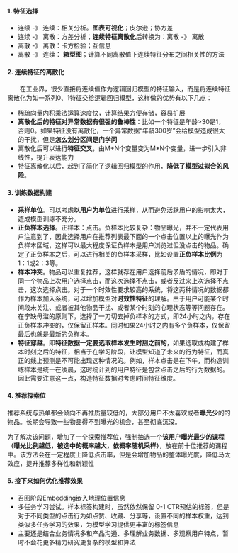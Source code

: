 #### 1. 特征选择
 - 连续 -》 连续：相关分析。**图表可视化**；皮尔逊；协方差
 - 连续 -》 离散：方差分析；**连续特征离散化**后转换为：离散 -》 离散
 - 离散 -》 离散：卡方检验；互信息
 - 离散 -》 连续： **箱型图**；计算不同离散值下连续特征分布之间相关性的方法
 
 
#### 2. 连续特征的离散化
  在工业界，很少直接将连续值作为逻辑回归模型的特征输入，而是将连续特征离散化为如一系列0、1特征交给逻辑回归模型，这样做的优势有以下几点：

 - 稀疏向量内积乘法运算速度快，计算结果方便存储，容易扩展
 - **离散化后的特征对异常数据有很强的鲁棒性**：比如一个特征是年龄>30是1，否则0。如果特征没有离散化，一个异常数据“年龄300岁”会给模型造成很大的干扰，但是**怎么划分区间是门学问**
 - 离散化后可以进行**特征交叉**，由M+N个变量变为M*N个变量，进一步引入非线性，提升表达能力
 - 特征离散化以后，起到了简化了逻辑回归模型的作用，**降低了模型过拟合的风险**。
 
#### 3. 训练数据构建
 - **采样单位**。可以考虑**以用户为单位**进行采样，从而避免活跃用户的影响太大，造成模型训练不充分。
 - **正负样本选择**。正样本：点击。负样本比较复杂：物品曝光，并不一定代表用户注意到了，因此选择用户在推荐列表最下面的一个点击位置以上的曝光作为负样本区域，这样可以最大程度保证负样本是用户浏览过但没点击的物品。确定了正负样本之后，可以进行相关的负样本采样，比如设置**正负样本比例**为1：1或2：3等。
 - **样本冲突**。物品可以重复推荐，这样就存在用户选择前后矛盾的情况，即对于同一个物品上次用户选择点击，而这次选择不点击，或者反过来上次选择不点击，这次选择点击。对于一个时效性要求较高的系统，将这两种情况的数据都作为样本加入系统，可以增加模型对**时效性特征**的理解。由于用户可能某个时间段未关注、或者被其他物品干扰、或者某个时刻的心理状态等等问题存在。在宁缺毋滥的原则下，选择了一刀切去掉负样本的方式，即24小时之内，存在正负样本冲突的，仅保留正样本。同时如果24小时之内有多个负样本，仅保留最后也就是最新的负样本。
 - **特征穿越**。即**特征数据一定要选取样本发生时刻之前的**，如果选取或构建了样本时刻之后的特征，相当于在学习阶段，让模型知道了未来的行为特征，而真正的线上预测是不可能出现这种情况的。例如，样本点击是在下午，而构造训练样本是统一在凌晨，这时统计到的用户特征是包含点击之后的行为数据的。因此需要注意这一点，构造特征数据时考虑时间特征维度。
 
 #### 4. 推荐探索位
 推荐系统与热单都会倾向不再推质量较低的，大部分用户不太喜欢或者**曝光少**的的物品。长期会导致一些物品得不到曝光的机会，甚至彻底沉没。

为了解决该问题，增加了一个探索推荐位，强制抽选一个**该用户曝光最少的课程（曝光比例越低，被选中的概率越大，依概率随机采样）**，放在前十位推荐的课程中。该方法会在一定程度上降低点击率，但是会增加物品的整体曝光度，降低马太效应，提升推荐多样性和新颖性

#### 5. 接下来如何优化推荐效果
 - 召回阶段Embedding嵌入地理位置信息
 - 多任务学习尝试。样本标签构建时，虽然依然保留 0-1 CTR预估的标签，但是对于不同类型的点击行为如点赞、收藏、分享等，设置不同的样本权重，达到类似多任务学习的效果，为模型学习提供更丰富的标签信息
 - 主要还是结合业务情况多和产品沟通、多理解业务数据、多观察用户特点，暂时不会花更多精力研究更复杂的模型和算法
 
 
